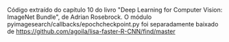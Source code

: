 Código extraído do capítulo 10 do livro "Deep Learning for Computer Vision: ImageNet Bundle", de Adrian Rosebrock.
O módulo pyimagesearch/callbacks/epochcheckpoint.py foi separadamente baixado de https://github.com/agoila/lisa-faster-R-CNN/find/master
